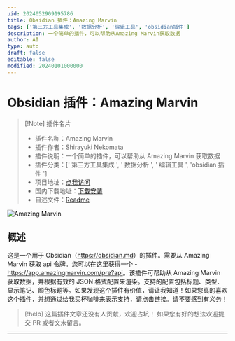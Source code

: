 ```yaml
---
uid: 2024052909195786
title: Obsidian 插件：Amazing Marvin
tags: ['第三方工具集成', '数据分析', '编辑工具', 'obsidian插件']
description: 一个简单的插件，可以帮助从Amazing Marvin获取数据
author: AI
type: auto
draft: false
editable: false
modified: 20240101000000
---
```


# Obsidian 插件：Amazing Marvin

> [!Note] 插件名片
> - 插件名称：Amazing Marvin
> - 插件作者：Shirayuki Nekomata
> - 插件说明：一个简单的插件，可以帮助从 Amazing Marvin 获取数据
> - 插件分类：[' 第三方工具集成 ', ' 数据分析 ', ' 编辑工具 ', 'obsidian 插件 ']
> - 项目地址：[点我访问](https://github.com/ikuyarihS/obsidian-amazingmarvin-plugin)
> - 国内下载地址：[下载安装](https://pkmer.cn/products/plugin/pluginMarket/?obsidian-amazingmarvin-plugin)
> - 自述文件：[Readme](https://ghproxy.net/https://raw.githubusercontent.com/ikuyarihS/obsidian-amazingmarvin-plugin/master/README.md)

![Amazing Marvin](https://cdn.pkmer.cn/covers/obsidian-amazingmarvin-plugin.png!pkmer)

## 概述

这是一个用于 Obsidian（<https://obsidian.md>）的插件。需要从 Amazing Marvin 获取 api 令牌。您可以在这里获得一个 - <https://app.amazingmarvin.com/pre?api>。该插件可帮助从 Amazing Marvin 获取数据，并根据有效的 JSON 格式配置来渲染。支持的配置包括标题、类型、显示笔记、颜色标题等。如果发现这个插件有价值，请让我知道！如果您真的喜欢这个插件，并想通过给我买杯咖啡来表示支持，请点击链接。请不要感到有义务！

> [!help]
> 这篇插件文章还没有人贡献，欢迎占坑！
> 如果您有好的想法欢迎提交 PR 或者文末留言。

---



